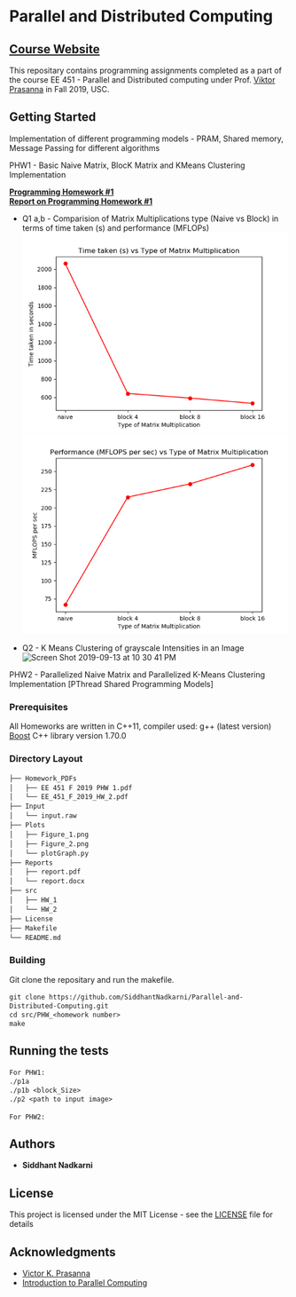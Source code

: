 

# Parallel and Distributed Computing 

[Course Website](https://sites.usc.edu/prasanna/teaching/fall2019/ee451/)
---
This repositary contains programming assignments completed as a part of the course EE 451 - Parallel and Distributed computing under Prof. [Viktor Prasanna](https://sites.usc.edu/prasanna/) in Fall 2019, USC.

## Getting Started

Implementation of different programming models - PRAM, Shared memory, Message Passing for different algorithms 

PHW1 - Basic Naive Matrix, BlocK Matrix  and KMeans Clustering Implementation

[**Programming Homework #1**](https://github.com/SiddhantNadkarni/Parallel-and-Distributed-Computing/blob/master/Homework_PDFs/EE%20451%20F%202019%20PHW%201.pdf) <br/>
[**Report on Programming Homework #1**](https://github.com/SiddhantNadkarni/Parallel-and-Distributed-Computing/blob/master/Reports/PHW_1/report.pdf) <br/>

* Q1 a,b - Comparision of Matrix Multiplications type (Naive vs Block) in terms of time taken (s) and performance (MFLOPs) <br/>
![Fig1](https://github.com/SiddhantNadkarni/Parallel-and-Distributed-Computing/blob/master/Plots/PHW_1/Figure_1.png) <br/>
![Fig2](https://github.com/SiddhantNadkarni/Parallel-and-Distributed-Computing/blob/master/Plots/PHW_1/Figure_2.png) <br/>

* Q2 - K Means Clustering of grayscale Intensities in an Image <br/>
![Screen Shot 2019-09-13 at 10 30 41 PM](https://user-images.githubusercontent.com/19183728/64903892-2bc00400-d676-11e9-8787-1259c5a2f736.png)<br/>


PHW2 - Parallelized Naive Matrix and Parallelized K-Means Clustering Implementation [PThread Shared Programming Models]

### Prerequisites

All Homeworks are written in C++11, compiler used: g++ (latest version) <br/>
[Boost](https://www.boost.org/doc/libs/1_62_0/more/getting_started/windows.html) C++ library version 1.70.0

### Directory Layout

```bash
├── Homework_PDFs
│   ├── EE 451 F 2019 PHW 1.pdf
│   └── EE_451_F_2019_HW_2.pdf
├── Input
│   └── input.raw
├── Plots
│   ├── Figure_1.png
│   ├── Figure_2.png   
│   └── plotGraph.py
├── Reports
│   ├── report.pdf  
│   └── report.docx
├── src
│   ├── HW_1  
│   └── HW_2
├── License
├── Makefile
└── README.md
```

### Building

Git clone the repositary and run the makefile.

```
git clone https://github.com/SiddhantNadkarni/Parallel-and-Distributed-Computing.git
cd src/PHW_<homework number>
make
```


## Running the tests

```
For PHW1: 
./p1a
./p1b <block_Size>
./p2 <path to input image>

For PHW2:

```




## Authors

* **Siddhant Nadkarni** 



## License

This project is licensed under the MIT License - see the [LICENSE](LICENSE) file for details


## Acknowledgments

* [Victor K. Prasanna](https://sites.usc.edu/prasanna/)
* [Introduction to Parallel Computing](http://srmcse.weebly.com/uploads/8/9/0/9/8909020/introduction_to_parallel_computing_second_edition-ananth_grama..pdf)



